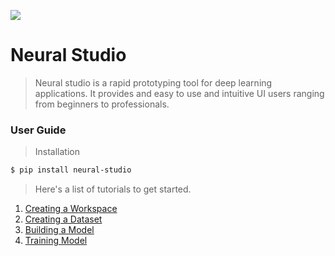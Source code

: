 ![](https://raw.githubusercontent.com/monjoybme/Neural-Studio/master/data/logo.png)

# Neural Studio

> Neural studio is a rapid prototyping tool for deep learning applications. It provides and easy to use and intuitive UI users ranging from beginners to professionals. 

### User Guide

> Installation

```bash
$ pip install neural-studio
```

> Here's a list of tutorials to get started.

1. [Creating a Workspace](https://youtu.be/-odE7gza9cw)
2. [Creating a Dataset](https://youtu.be/qWpXz_BeDE0)
3. [Building a Model](https://youtu.be/YRT34hsqIXg)
4. [Training Model](https://youtu.be/kb3VNgJUK0s)